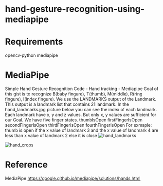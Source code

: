 # hand-gesture-recognition-using-mediapipe

# Requirements
opencv-python
mediapipe


# MediaPipe

Simple Hand Gesture Recognition Code - Hand tracking - Mediapipe
Goal of this gist is to recognize B(baby fingure), T(thumb), M(middle),  R(ring fingure), I(index fingure). We use the LANDMARKS output of the Landmark. This output is a landmark list that contains 21 landmark. In the hand_landmarks.jpg picture below you can see the index of each landmark. Each landmark have x, y and z values. But only x, y values are sufficient for our Goal.
We have five finger states.
thumbIsOpen
firstFingerIsOpen
secondFingerIsOpen
thirdFingerIsOpen
fourthFingerIsOpen
For exmaple: thumb is open if the x value of landmark 3 and the x value of landmark 4 are less than x value of landmark 2 else it is close
![hand_landmarks](https://user-images.githubusercontent.com/82312119/189110203-ba05c301-5db1-481e-9b97-c42f0b686926.png)

![hand_crops](https://user-images.githubusercontent.com/82312119/189110520-93bdc9c5-24cf-4493-acb1-d36d75e7bc35.png)

# Reference
MediaPipe
https://google.github.io/mediapipe/solutions/hands.html

